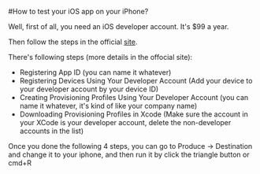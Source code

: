 
#How to test your iOS app on your iPhone?

Well, first of all, you need an iOS developer account. It's $99 a year. 

Then follow the steps in the official [site](https://developer.apple.com/library/content/documentation/IDEs/Conceptual/AppDistributionGuide/MaintainingProfiles/MaintainingProfiles.html). 

There's following steps (more details in the offocial site): 

* Registering App ID (you can name it whatever)
* Registering Devices Using Your Developer Account (Add your device to your developer account by your device ID)
* Creating Provisioning Profiles Using Your Developer Account (you can name it whatever, it's kind of like your company name)
* Downloading Provisioning Profiles in Xcode (Make sure the account in your XCode is your developer account, delete the non-developer accounts in the list)

Once you done the following 4 steps, you can go to Produce -> Destination and change it to your iphone, and then run it by click the triangle button or cmd+R

